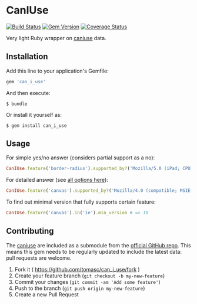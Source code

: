 # CanIUse

[![Build Status](https://travis-ci.org/tomasc/can_i_use.svg)](https://travis-ci.org/tomasc/can_i_use) [![Gem Version](https://badge.fury.io/rb/can_i_use.svg)](http://badge.fury.io/rb/can_i_use) [![Coverage Status](https://img.shields.io/coveralls/tomasc/can_i_use.svg)](https://coveralls.io/r/tomasc/can_i_use)

Very light Ruby wrapper on [caniuse](http://www.caniuse.com) data.

## Installation

Add this line to your application's Gemfile:

```ruby
gem 'can_i_use'
```

And then execute:

```
$ bundle
```

Or install it yourself as:

```
$ gem install can_i_use
```

## Usage

For simple yes/no answer (considers partial support as a no):

```ruby
CanIUse.feature('border-radius').supported_by?('Mozilla/5.0 (iPad; CPU OS 6_0 like Mac OS X) AppleWebKit/536.26 (KHTML, like Gecko) Version/6.0 Mobile/10A5355d Safari/8536.25') # => true
```

For detailed answer (see [all options here](https://github.com/Fyrd/caniuse/blob/master/CONTRIBUTING.md)):

```ruby
CanIUse.feature('canvas').supported_by?('Mozilla/4.0 (compatible; MSIE 6.1; Windows XP)', as: :string) # => 'n'
```

To find out minimal version that fully supports certain feature:

```ruby
CanIUse.feature('canvas').in('ie').min_version # => 10
```

## Contributing

The [caniuse](http://www.caniuse.com) are included as a submodule from the [official GitHub repo](https://github.com/fyrd/caniuse). This means this gem needs to be regularly updated to include the latest data: pull requests are welcome.

1. Fork it ( https://github.com/tomasc/can_i_use/fork )
2. Create your feature branch (`git checkout -b my-new-feature`)
3. Commit your changes (`git commit -am 'Add some feature'`)
4. Push to the branch (`git push origin my-new-feature`)
5. Create a new Pull Request
